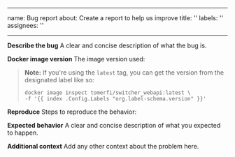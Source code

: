 * * *

name: Bug report
about: Create a report to help us improve
title: ''
labels: ''
assignees: ''

* * *

**Describe the bug**
A clear and concise description of what the bug is.

**Docker image version**
The image version used:

> **Note:** If you're using the `latest` tag, you can get the version from the designated label like so:
>
> ```shell
> docker image inspect tomerfi/switcher_webapi:latest \
> -f '{{ index .Config.Labels "org.label-schema.version" }}'
> ```

**Reproduce**
Steps to reproduce the behavior:

**Expected behavior**
A clear and concise description of what you expected to happen.

**Additional context**
Add any other context about the problem here.
